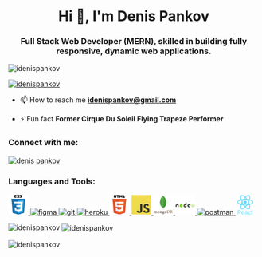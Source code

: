 <h1 align="center">Hi 👋, I'm Denis Pankov</h1>
<h3 align="center">Full Stack Web Developer (MERN), skilled in building fully responsive, dynamic web applications.</h3>

<p align="left"> <img src="https://komarev.com/ghpvc/?username=idenispankov&label=Profile%20views&color=0e75b6&style=flat" alt="idenispankov" /> </p>

<p align="left"> <a href="https://github.com/ryo-ma/github-profile-trophy"><img src="https://github-profile-trophy.vercel.app/?username=idenispankov&theme=onedark&row=1" alt="idenispankov" /></a> </p>

- 📫 How to reach me **idenispankov@gmail.com**

- ⚡ Fun fact **Former Cirque Du Soleil Flying Trapeze Performer**

<h3 align="left">Connect with me:</h3>
<p align="left">
<a href="https://linkedin.com/in/denis pankov" target="blank"><img align="center" src="https://raw.githubusercontent.com/rahuldkjain/github-profile-readme-generator/master/src/images/icons/Social/linked-in-alt.svg" alt="denis pankov" height="30" width="40" /></a>
</p>

<h3 align="left">Languages and Tools:</h3>
<p align="left"> <a href="https://www.w3schools.com/css/" target="_blank"> <img src="https://raw.githubusercontent.com/devicons/devicon/master/icons/css3/css3-original-wordmark.svg" alt="css3" width="40" height="40"/> </a> <a href="https://www.figma.com/" target="_blank"> <img src="https://www.vectorlogo.zone/logos/figma/figma-icon.svg" alt="figma" width="40" height="40"/> </a> <a href="https://git-scm.com/" target="_blank"> <img src="https://www.vectorlogo.zone/logos/git-scm/git-scm-icon.svg" alt="git" width="40" height="40"/> </a> <a href="https://heroku.com" target="_blank"> <img src="https://www.vectorlogo.zone/logos/heroku/heroku-icon.svg" alt="heroku" width="40" height="40"/> </a> <a href="https://www.w3.org/html/" target="_blank"> <img src="https://raw.githubusercontent.com/devicons/devicon/master/icons/html5/html5-original-wordmark.svg" alt="html5" width="40" height="40"/> </a> <a href="https://developer.mozilla.org/en-US/docs/Web/JavaScript" target="_blank"> <img src="https://raw.githubusercontent.com/devicons/devicon/master/icons/javascript/javascript-original.svg" alt="javascript" width="40" height="40"/> </a> <a href="https://www.mongodb.com/" target="_blank"> <img src="https://raw.githubusercontent.com/devicons/devicon/master/icons/mongodb/mongodb-original-wordmark.svg" alt="mongodb" width="40" height="40"/> </a> <a href="https://nodejs.org" target="_blank"> <img src="https://raw.githubusercontent.com/devicons/devicon/master/icons/nodejs/nodejs-original-wordmark.svg" alt="nodejs" width="40" height="40"/> </a> <a href="https://postman.com" target="_blank"> <img src="https://www.vectorlogo.zone/logos/getpostman/getpostman-icon.svg" alt="postman" width="40" height="40"/> </a> <a href="https://reactjs.org/" target="_blank"> <img src="https://raw.githubusercontent.com/devicons/devicon/master/icons/react/react-original-wordmark.svg" alt="react" width="40" height="40"/> </a> </p>

<p><img align="left" src="https://github-readme-stats.vercel.app/api/top-langs?username=idenispankov&show_icons=true&locale=en&layout=compact" alt="idenispankov" /></p>

<p>&nbsp;<img align="center" src="https://github-readme-stats.vercel.app/api?username=idenispankov&show_icons=true&locale=en" alt="idenispankov" /></p>

<p><img align="center" src="https://github-readme-streak-stats.herokuapp.com/?user=idenispankov&" alt="idenispankov" /></p>

